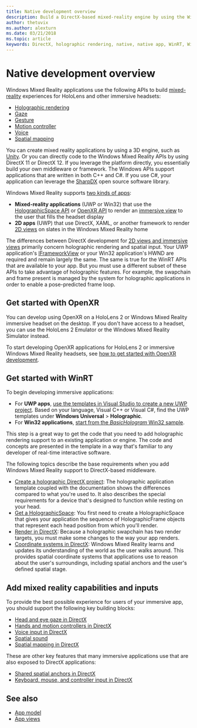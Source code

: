 ```yaml
---
title: Native development overview 
description: Build a DirectX-based mixed-reality engine by using the Windows Mixed Reality APIs directly.
author: thetuvix
ms.author: alexturn
ms.date: 03/21/2018
ms.topic: article
keywords: DirectX, holographic rendering, native, native app, WinRT, WinRT app, platform APIs, custom engine, middleware
---
```


# Native development overview

Windows Mixed Reality applications use the following APIs to build [mixed-reality](mixed-reality.md) experiences for HoloLens and other immersive headsets:

 - [Holographic rendering](rendering.md)
 - [Gaze](gaze-and-commit.md)
 - [Gesture](gaze-and-commit.md#composite-gestures)
 - [Motion controller](motion-controllers.md)
 - [Voice](voice-input.md)
 - [Spatial mapping](spatial-mapping.md)

You can create mixed reality applications by using a 3D engine, such as [Unity](unity-development-overview.md). Or you can directly code to the Windows Mixed Reality APIs by using DirectX 11 or DirectX 12. If you leverage the platform directly, you essentially build your own middleware or framework. The Windows APIs support applications that are written in both C++ and C#. If you use C#, your application can leverage the [SharpDX](https://sharpdx.org/) open source software library.

Windows Mixed Reality supports [two kinds of apps](app-views.md):
* **Mixed-reality applications** (UWP or Win32) that use the [HolographicSpace API](getting-a-holographicspace.md) or [OpenXR API](openxr.md) to render an [immersive view](app-views.md) to the user that fills the headset display
* **2D apps** (UWP) that use DirectX, XAML, or another framework to render [2D views](app-views.md#2d-views) on slates in the Windows Mixed Reality home

The differences between DirectX development for [2D views and immersive views](app-views.md) primarily concern holographic rendering and spatial input. Your UWP application's [IFrameworkView](https://msdn.microsoft.com/library/windows/apps/windows.applicationmodel.core.iframeworkview.aspx) or your Win32 application's HWND are required and remain largely the same. The same is true for the WinRT APIs that are available to your app. But you must use a different subset of these APIs to take advantage of holographic features. For example, the swapchain and frame present is managed by the system for holographic applications in order to enable a pose-predicted frame loop.

## Get started with OpenXR

You can develop using OpenXR on a HoloLens 2 or Windows Mixed Reality immersive headset on the desktop.  If you don't have access to a headset, you can use the HoloLens 2 Emulator or the Windows Mixed Reality Simulator instead.

To start developing OpenXR applications for HoloLens 2 or immersive Windows Mixed Reality headsets, see [how to get started with OpenXR development](openxr-getting-started.md).

## Get started with WinRT

To begin developing immersive applications:
* For **UWP apps**, [use the templates in Visual Studio to create a new UWP project](creating-a-holographic-directx-project.md). Based on your language, Visual C++ or Visual C#, find the UWP templates under **Windows Universal** > **Holographic**.
* For **Win32 applications**, [start from the *BasicHologram* Win32 sample](creating-a-holographic-directx-project.md#creating-a-win32-project).

This step is a great way to get the code that you need to add holographic rendering support to an existing application or engine. The code and concepts are presented in the template in a way that's familiar to any developer of real-time interactive software.

The following topics describe the base requirements when you add Windows Mixed Reality support to DirectX-based middleware.

* [Create a holographic DirectX project](creating-a-holographic-directx-project.md): The holographic application template coupled with the documentation shows the differences compared to what you're used to. It also describes the special requirements for a device that's designed to function while resting on your head.
* [Get a HolographicSpace](getting-a-holographicspace.md): You first need to create a HolographicSpace that gives your application the sequence of HolographicFrame objects that represent each head position from which you'll render.
* [Render in DirectX](rendering-in-directx.md): Because a holographic swapchain has two render targets, you must make some changes to the way your app renders.
* [Coordinate systems in DirectX](coordinate-systems-in-directx.md): Windows Mixed Reality learns and updates its understanding of the world as the user walks around. This provides spatial coordinate systems that applications use to reason about the user's surroundings, including spatial anchors and the user's defined spatial stage.

## Add mixed reality capabilities and inputs

To provide the best possible experience for users of your immersive app, you should support the following key building blocks:

* [Head and eye gaze in DirectX](gaze-in-directx.md)
* [Hands and motion controllers in DirectX](hands-and-motion-controllers-in-directx.md)
* [Voice input in DirectX](voice-input-in-directx.md)
* [Spatial sound](https://docs.microsoft.com/windows/win32/coreaudio/spatial-sound)
* [Spatial mapping in DirectX](spatial-mapping-in-directx.md)

These are other key features that many immersive applications use that are also exposed to DirectX applications:

* [Shared spatial anchors in DirectX](shared-spatial-anchors-in-directx.md)
* [Keyboard, mouse, and controller input in DirectX](keyboard-mouse-and-controller-input-in-directx.md)

## See also
* [App model](app-model.md)
* [App views](app-views.md)
